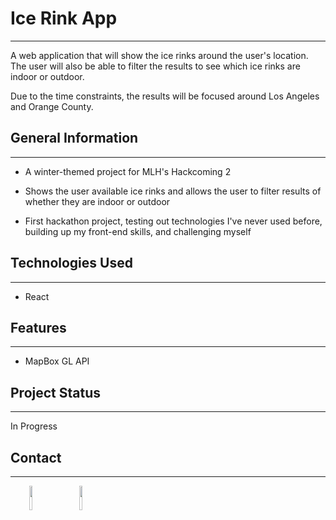 <h1>Ice Rink App</h1>
<hr><p>A web application that will show the ice rinks around the user's location. The user will also be able to filter the results to see which ice rinks are indoor or outdoor.</p>
<p>Due to the time constraints, the results will be focused around Los Angeles and Orange County.</p><h2>General Information</h2>
<hr><ul>
<li>A winter-themed project for MLH's Hackcoming 2</li>
</ul><ul>
<li>Shows the user available ice rinks and allows the user to filter results of whether they are indoor or outdoor</li>
</ul><ul>
<li>First hackathon project, testing out technologies I've never used before, building up my front-end skills, and challenging myself</li>
</ul><h2>Technologies Used</h2>
<hr><ul>
<li>React</li>
</ul><h2>Features</h2>
<hr><ul>
<li>MapBox GL API</li>
</ul><h2>Project Status</h2>
<hr><p>In Progress</p><h2>Contact</h2>
<hr><p><span style="margin-right: 30px;"></span><a href="https://www.linkedin.com/in/marja-katrina/"><img target="_blank" src="https://cdn.jsdelivr.net/gh/devicons/devicon/icons/linkedin/linkedin-original.svg" style="width: 10%;"></a><span style="margin-right: 30px;"></span><a href="https://github.com/murrha"><img target="_blank" src="https://cdn.jsdelivr.net/gh/devicons/devicon/icons/github/github-original.svg" style="width: 10%;"></a></p>